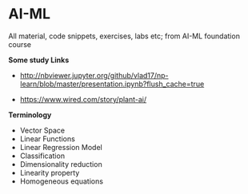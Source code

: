 # AI-ML
All material, code snippets, exercises, labs etc; from AI-ML foundation course

**Some study Links**

*	http://nbviewer.jupyter.org/github/vlad17/np-learn/blob/master/presentation.ipynb?flush_cache=true

*	https://www.wired.com/story/plant-ai/

**Terminology**

*	Vector Space
*	Linear Functions
*	Linear Regression Model
*	Classification
*	Dimensionality reduction
*	Linearity property
*	Homogeneous equations




